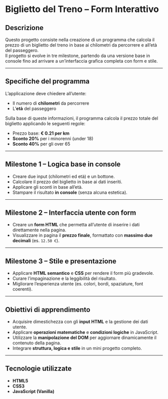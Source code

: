 # Biglietto del Treno – Form Interattivo

## Descrizione  
Questo progetto consiste nella creazione di un programma che calcola il prezzo di un biglietto del treno in base ai chilometri da percorrere e all’età del passeggero.  
Il progetto si evolve in tre milestone, partendo da una versione base in console fino ad arrivare a un’interfaccia grafica completa con form e stile.

---

## Specifiche del programma

L’applicazione deve chiedere all’utente:
- Il numero di **chilometri** da percorrere  
- L’**età** del passeggero  

Sulla base di queste informazioni, il programma calcola il prezzo totale del biglietto applicando le seguenti regole:

- Prezzo base: **€ 0.21 per km**
- **Sconto 20%** per i minorenni (under 18)
- **Sconto 40%** per gli over 65

---

## Milestone 1 – Logica base in console

- Creare due input (chilometri ed età) e un bottone.  
- Calcolare il prezzo del biglietto in base ai dati inseriti.  
- Applicare gli sconti in base all’età.  
- Stampare il risultato **in console** (senza alcuna estetica).  

---

## Milestone 2 – Interfaccia utente con form

- Creare un **form HTML** che permetta all’utente di inserire i dati direttamente nella pagina.  
- Visualizzare in pagina il **prezzo finale**, formattato con **massimo due decimali** (es. `12.50 €`).  

---

## Milestone 3 – Stile e presentazione

- Applicare **HTML semantico** e **CSS** per rendere il form più gradevole.  
- Curare l’impaginazione e la leggibilità del risultato.  
- Migliorare l’esperienza utente (es. colori, bordi, spaziature, font coerenti).

---

## Obiettivi di apprendimento

- Acquisire dimestichezza con gli **input HTML** e la gestione dei dati utente.  
- Applicare **operazioni matematiche** e **condizioni logiche** in JavaScript.  
- Utilizzare la **manipolazione del DOM** per aggiornare dinamicamente il contenuto della pagina.  
- Integrare **struttura, logica e stile** in un mini progetto completo.

---

## Tecnologie utilizzate
- **HTML5**  
- **CSS3**  
- **JavaScript (Vanilla)**
